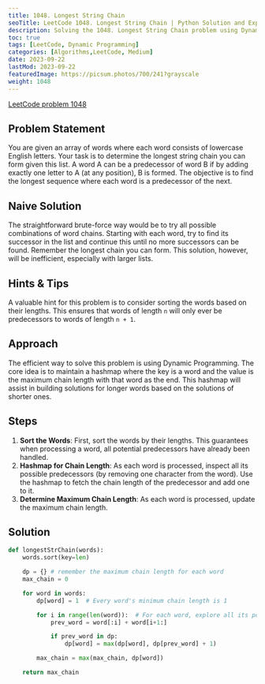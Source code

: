 ```yaml
---
title: 1048. Longest String Chain
seoTitle: LeetCode 1048. Longest String Chain | Python Solution and Explanation
description: Solving the 1048. Longest String Chain problem using Dynamic Programming.
toc: true
tags: [LeetCode, Dynamic Programming]
categories: [Algorithms,LeetCode, Medium]
date: 2023-09-22
lastMod: 2023-09-22
featuredImage: https://picsum.photos/700/241?grayscale
weight: 1048
---
```


[LeetCode problem 1048](https://leetcode.com/problems/longest-string-chain/)

## Problem Statement

You are given an array of words where each word consists of lowercase English letters. Your task is to determine the longest string chain you can form given this list. A word A can be a predecessor of word B if by adding exactly one letter to A (at any position), B is formed. The objective is to find the longest sequence where each word is a predecessor of the next.

## Naive Solution

The straightforward brute-force way would be to try all possible combinations of word chains. Starting with each word, try to find its successor in the list and continue this until no more successors can be found. Remember the longest chain you can form. This solution, however, will be inefficient, especially with larger lists.

## Hints & Tips

A valuable hint for this problem is to consider sorting the words based on their lengths. This ensures that words of length `n` will only ever be predecessors to words of length `n + 1`.

## Approach

The efficient way to solve this problem is using Dynamic Programming. The core idea is to maintain a hashmap where the key is a word and the value is the maximum chain length with that word as the end. This hashmap will assist in building solutions for longer words based on the solutions of shorter ones.

## Steps

1. **Sort the Words**: First, sort the words by their lengths. This guarantees when processing a word, all potential predecessors have already been handled.
2. **Hashmap for Chain Length**: As each word is processed, inspect all its possible predecessors (by removing one character from the word). Use the hashmap to fetch the chain length of the predecessor and add one to it.
3. **Determine Maximum Chain Length**: As each word is processed, update the maximum chain length.

## Solution

```python
def longestStrChain(words):
    words.sort(key=len)

    dp = {} # remember the maximum chain length for each word
    max_chain = 0 

    for word in words:
        dp[word] = 1  # Every word's minimum chain length is 1

        for i in range(len(word)):  # For each word, explore all its potential predecessors
            prev_word = word[:i] + word[i+1:]

            if prev_word in dp:
                dp[word] = max(dp[word], dp[prev_word] + 1)

        max_chain = max(max_chain, dp[word])

    return max_chain
```
